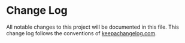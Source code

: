 # Change Log
All notable changes to this project will be documented in this file. This change log follows the conventions of [keepachangelog.com](http://keepachangelog.com/).

[unreleased]: https://github.com/your-name/record-base/compare/0.1.1...HEAD
[0.1.1]: https://github.com/your-name/record-base/compare/0.1.0...0.1.1
